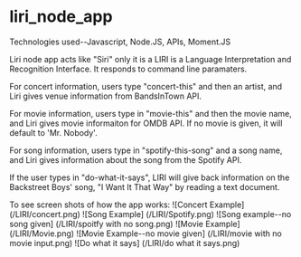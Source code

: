 # liri_node_app
Technologies used--Javascript, Node.JS, APIs, Moment.JS

Liri node app acts like "Siri" only it is a  LIRI is a Language Interpretation and Recognition Interface. It responds to command line paramaters. 

For concert information, users type "concert-this" and then an artist, and Liri gives venue information from BandsInTown API. 

For movie information, users type in "movie-this" and then the movie name, and Liri gives movie informaiton for OMDB API. If no movie is given, it will default to 'Mr. Nobody'.

For song information, users type in "spotify-this-song" and a song name, and Liri gives information about the song from the Spotify API. 

If the user types in "do-what-it-says", LIRI will give back information on the Backstreet Boys' song, "I Want It That Way" by reading a text document.

To see screen shots of how the app works:
![Concert Example] (/LIRI/concert.png)
![Song Example] (/LIRI/Spotify.png)
![Song example--no song given] (/LIRI/spoitfy with no song.png)
![Movie Example] (/LIRI/Movie.png)
![Movie Example--no movie given] (/LIRI/movie with no movie input.png)
![Do what it says] (/LIRI/do what it says.png)
